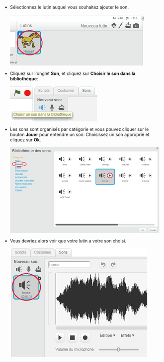 + Sélectionnez le lutin auquel vous souhaitez ajouter le son.
    
    ![capture d'écran](images/sprite-select.png)

+ Cliquez sur l'onglet **Son**, et cliquez sur **Choisir le son dans la bibliothèque**:
    
    ![capture d'écran](images/import-sound.png)

+ Les sons sont organisés par catégorie et vous pouvez cliquer sur le bouton **Jouer** pour entendre un son. Choisissez un son approprié et cliquez sur **Ok**.
    
    ![capture d'écran](images/choose-sound.png)

+ Vous devriez alors voir que votre lutin a votre son choisi.
    
    ![capture d'écran](images/sound-imported.png)
